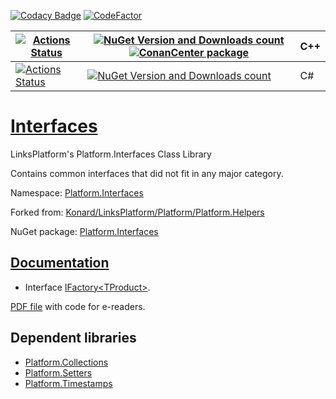 
[![Codacy Badge](https://api.codacy.com/project/badge/Grade/93857535a2214ba9b512e1a88787d461)](https://app.codacy.com/gh/linksplatform/Interfaces?utm_source=github.com&utm_medium=referral&utm_content=linksplatform/Interfaces&utm_campaign=Badge_Grade_Settings)
[![CodeFactor](https://www.codefactor.io/repository/github/linksplatform/interfaces/badge)](https://www.codefactor.io/repository/github/linksplatform/interfaces)

| [![Actions Status](https://github.com/linksplatform/Interfaces/workflows/cppWorkflow/badge.svg)](https://github.com/linksplatform/Interfaces/actions?workflow=cppWorkflow) | [![NuGet Version and Downloads count](https://buildstats.info/nuget/Platform.Interfaces.TemplateLibrary)](https://www.nuget.org/packages/Platform.Interfaces.TemplateLibrary) [![ConanCenter package](https://repology.org/badge/version-for-repo/conancenter/platform.interfaces.svg)](https://conan.io/center/platform.interfaces) | __C++__  |
|-|-|-|
| [![Actions Status](https://github.com/linksplatform/Interfaces/workflows/csharpWorkflow/badge.svg)](https://github.com/linksplatform/Interfaces/actions?workflow=csharpWorkflow) | [![NuGet Version and Downloads count](https://buildstats.info/nuget/Platform.Interfaces)](https://www.nuget.org/packages/Platform.Interfaces) | C# |

# [Interfaces](https://github.com/linksplatform/Interfaces)

LinksPlatform's Platform.Interfaces Class Library

Contains common interfaces that did not fit in any major category.

Namespace: [Platform.Interfaces](https://linksplatform.github.io/Interfaces/csharp/api/Platform.Interfaces.html)

Forked from: [Konard/LinksPlatform/Platform/Platform.Helpers](https://github.com/Konard/LinksPlatform/tree/657ea248b32dc31d0793ae9a9e4989ec6ee61d5e/Platform/Platform.Helpers)

NuGet package: [Platform.Interfaces](https://www.nuget.org/packages/Platform.Interfaces)

## [Documentation](https://linksplatform.github.io/Interfaces)
*   Interface [IFactory\<TProduct\>](https://linksplatform.github.io/Interfaces/csharp/api/Platform.Interfaces.IFactory-1.html).

[PDF file](https://linksplatform.github.io/Interfaces/csharp/Platform.Interfaces.pdf) with code for e-readers.

## Dependent libraries
*   [Platform.Collections](https://github.com/linksplatform/Collections)
*   [Platform.Setters](https://github.com/linksplatform/Setters)
*   [Platform.Timestamps](https://github.com/linksplatform/Timestamps)
